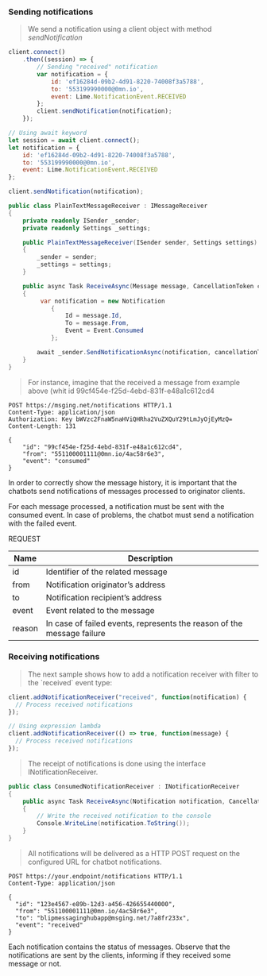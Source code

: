 ### Sending notifications

<blockquote class="lang-specific javascript">
<p>We send a notification using a client object with method <em>sendNotification</em></p>
</blockquote>

```javascript
client.connect()
    .then((session) => {
        // Sending "received" notification
        var notification = {
            id: 'ef16284d-09b2-4d91-8220-74008f3a5788',
            to: '553199990000@0mn.io',
            event: Lime.NotificationEvent.RECEIVED
        };
        client.sendNotification(notification);
    });

// Using await keyword
let session = await client.connect();
let notification = {
    id: 'ef16284d-09b2-4d91-8220-74008f3a5788',
    to: '553199990000@0mn.io',
    event: Lime.NotificationEvent.RECEIVED
};

client.sendNotification(notification);
```

```csharp
public class PlainTextMessageReceiver : IMessageReceiver
{
    private readonly ISender _sender;
    private readonly Settings _settings;

    public PlainTextMessageReceiver(ISender sender, Settings settings)
    {
        _sender = sender;
        _settings = settings;
    }

    public async Task ReceiveAsync(Message message, CancellationToken cancellationToken)
    {
         var notification = new Notification
            {
                Id = message.Id,
                To = message.From,
                Event = Event.Consumed
            };

        await _sender.SendNotificationAsync(notification, cancellationToken);
    }
}
```

<blockquote class="lang-specific http">
<p>For instance, imagine that the received a message from example above (whit id 99cf454e-f25d-4ebd-831f-e48a1c612cd4</p>
</blockquote>

```http
POST https://msging.net/notifications HTTP/1.1
Content-Type: application/json
Authorization: Key bWVzc2FnaW5naHViQHRha2VuZXQuY29tLmJyOjEyMzQ=
Content-Length: 131

{
    "id": "99cf454e-f25d-4ebd-831f-e48a1c612cd4",
    "from": "551100001111@0mn.io/4ac58r6e3",
    "event": "consumed"
}
```

In order to correctly show the message history, it is important that the chatbots send notifications of messages processed to originator clients.

For each message processed, a notification must be sent with the consumed event. In case of problems, the chatbot must send a notification with the failed event. 

REQUEST

| Name | Description |
|---------------------------------|--------------|
|  id    | Identifier of the related message   |
| from   | Notification originator’s address   |
| to     | Notification recipient’s address  |
| event  | Event related to the message |
| reason | In case of failed events, represents the reason of the message failure |


### Receiving notifications

<blockquote class="lang-specific javascript">
<p>The next sample shows how to add a notification receiver with filter to the `received` event type:</p>
</blockquote>

```javascript
client.addNotificationReceiver("received", function(notification) {
  // Process received notifications
});

// Using expression lambda
client.addNotificationReceiver(() => true, function(message) {
  // Process received notifications
});
```

<blockquote class="lang-specific csharp">
<p>The receipt of notifications is done using the interface INotificationReceiver.</p>
</blockquote>

```csharp
public class ConsumedNotificationReceiver : INotificationReceiver
{
    public async Task ReceiveAsync(Notification notification, CancellationToken cancellationToken)
    {
        // Write the received notification to the console
        Console.WriteLine(notification.ToString());
    }
}
```

<blockquote class="lang-specific http">
<p>All notifications will be delivered as a HTTP POST request on the configured URL for chatbot notifications.</p>
</blockquote>

```http
POST https://your.endpoint/notifications HTTP/1.1
Content-Type: application/json

{
  "id": "123e4567-e89b-12d3-a456-426655440000",
  "from": "551100001111@0mn.io/4ac58r6e3",
  "to": "blipmessaginghubapp@msging.net/7a8fr233x",
  "event": "received"
}
```
Each notification contains the status of messages. Observe that the notifications are sent by the clients, informing if they received some message or not.
